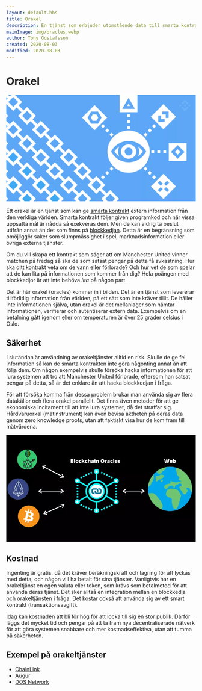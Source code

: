 ```yaml
---
layout: default.hbs
title: Orakel
description: En tjänst som erbjuder utomstående data till smarta kontrakt och blockkedjor på ett tillförligt sätt.
mainImage: img/oracles.webp
author: Tony Gustafsson
created: 2020-08-03
modified: 2020-08-03
---
```


# Orakel

![Orakel](../img/oracles.webp 'Orakel')

Ett orakel är en tjänst som kan ge [smarta kontrakt](/tekniker/smarta-kontrakt.html) extern information från den verkliga världen. Smarta kontrakt följer given programkod och när vissa uppsatta mål är nådda så exekveras dem. Men de kan aldrig ta beslut utifrån annat än det som finns på [blockkedjan](/tekniker/blockkedjor.html). Detta är en begränsning som omöjliggör saker som slumpmässighet i spel, marknadsinformation eller övriga externa tjänster.

Om du vill skapa ett kontrakt som säger att om Manchester United vinner matchen på fredag så ska de som satsat pengar på detta få avkastning. Hur ska ditt kontrakt veta om de vann eller förlorade? Och hur vet de som spelar att de kan lita på informationen som kommer från dig? Hela poängen med blockkedjor är att inte behöva _lita_ på någon part.

Det är här orakel (oracles) kommer in i bilden. Det är en tjänst som levererar tillförlitlig information från världen, på ett sätt som inte kräver tillit. De håller inte informationen själva, utan orakel är det mellanlager som hämtar informationen, verifierar och autentiserar extern data. Exempelvis om en betalning gått igenom eller om temperaturen är över 25 grader celsius i Oslo.

## Säkerhet

I slutändan är användning av orakeltjänster alltid en risk. Skulle de ge fel information så kan de smarta kontrakten inte göra någonting annat än att följa dem. Om någon exempelvis skulle försöka hacka informationen för att lura systemen att tro att Manchester United förlorade, eftersom han satsat pengar på detta, så är det enklare än att hacka blockkedjan i fråga.

För att försöka komma från dessa problem brukar man använda sig av flera datakällor och flera orakel parallellt. Det finns även metoder för att ge ekonomiska incitament till att inte lura systemet, då det straffar sig. Hårdvaruorkal (mätinstrument) kan även bevisa äktheten på deras data genom zero knowledge proofs, utan att faktiskt visa hur de kom fram till mätvärdena.

![Informationsflöde för orakel](../img/oracles-info.webp 'Informationsflöde för orakel')

## Kostnad

Ingenting är gratis, då det kräver beräkningskraft och lagring för att lyckas med detta, och någon vill ha betalt för sina tjänster. Vanligtvis har en orakeltjänst en egen valuta eller token, som krävs som betalmetod för att använda deras tjänst. Det sker alltså en integration mellan en blockkedja och orakeltjänsten i fråga. Det kostar också att använda sig av ett smart kontrakt (transaktionsavgift).

Idag kan kostnaden att bli för hög för att locka till sig en stor publik. Därför läggs det mycket tid och pengar på att ta fram nya decentraliserade nätverk för att göra systemen snabbare och mer kostnadseffektiva, utan att tumma på säkerheten.

## Exempel på orakeltjänster

-   [ChainLink](https://chain.link/)
-   [Augur](https://augur.net/)
-   [DOS Network](https://dos.network/)
